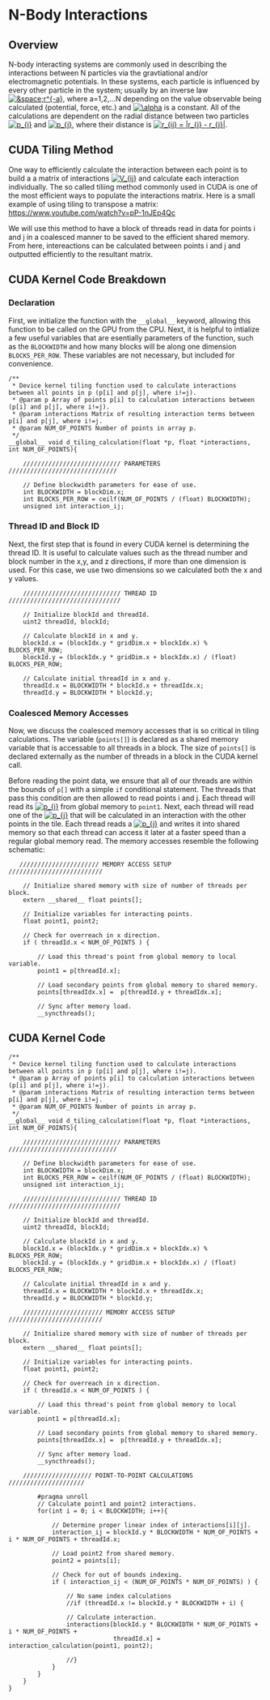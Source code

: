 # N-Body Interactions

## Overview
N-body interacting systems are commonly used in describing the interactions between N particles via the gravtiational and/or electromagnetic potentials. In these systems, each particle is influenced by every other particle in the system; usually by an inverse law <a href="https://www.codecogs.com/eqnedit.php?latex=r^{-a}" target="_blank"><img src="https://latex.codecogs.com/gif.latex?\alpha&space;r^{-a}" title="&space;r^{-a}" /></a>, where a=1,2,...N depending on the value observable being calculated (potential, force, etc.) and <a href="https://www.codecogs.com/eqnedit.php?latex=\alpha" target="_blank"><img src="https://latex.codecogs.com/gif.latex?\alpha" title="\alpha" /></a> is a constant. All of the calculations are dependent on the radial distance between two particles <a href="https://www.codecogs.com/eqnedit.php?latex=p_{i}" target="_blank"><img src="https://latex.codecogs.com/gif.latex?p_{i}" title="p_{i}" /></a> and <a href="https://www.codecogs.com/eqnedit.php?latex=p_{j}" target="_blank"><img src="https://latex.codecogs.com/gif.latex?p_{j}" title="p_{j}" /></a>, where their distance is <a href="https://www.codecogs.com/eqnedit.php?latex=r_{ij}&space;=&space;|r_{j}&space;-&space;r_{j}|" target="_blank"><img src="https://latex.codecogs.com/gif.latex?r_{ij}&space;=&space;|r_{j}&space;-&space;r_{j}|" title="r_{ij} = |r_{j} - r_{j}|" /></a>.

## CUDA Tiling Method

One way to efficiently calculate the interaction between each point is to build a a matrix of interactions <a href="https://www.codecogs.com/eqnedit.php?latex=V_{ij}" target="_blank"><img src="https://latex.codecogs.com/gif.latex?V_{ij}" title="V_{ij}" /></a> and calculate each interaction individually. The so called tiliing method commonly used in CUDA is one of the most efficient ways to populate the interactions matrix. Here is a small example of using tiling to transpose a matrix: https://www.youtube.com/watch?v=pP-1nJEp4Qc

We will use this method to have a block of threads read in data for points i and j in a coalesced manner to be saved to the efficient shared memory. From here, intereactions can be calculated between points i and j and outputted efficiently to the resultant matrix. 

## CUDA Kernel Code Breakdown

### Declaration
First, we initialize the function with the ```__global__``` keyword, allowing this function to be called on the GPU from the CPU. Next, it is helpful to intialize a few useful variables that are esentially parameters of the function, such as the ```BLOCKWIDTH``` and how many blocks will be along one dimension ```BLOCKS_PER_ROW```. These variables are not necessary, but included for convenience. 

```
/**
 * Device kernel tiling function used to calculate interactions between all points in p (p[i] and p[j], where i!=j).
 * @param p Array of points p[i] to calculation interactions between (p[i] and p[j], where i!=j).
 * @param interactions Matrix of resulting interaction terms between p[i] and p[j], where i!=j.
 * @param NUM_OF_POINTS Number of points in array p.
 */
__global__ void d_tiling_calculation(float *p, float *interactions, int NUM_OF_POINTS){

    /////////////////////////// PARAMETERS //////////////////////////////

    // Define blockwidth parameters for ease of use.
    int BLOCKWIDTH = blockDim.x;
    int BLOCKS_PER_ROW = ceilf(NUM_OF_POINTS / (float) BLOCKWIDTH);
    unsigned int interaction_ij;

```

### Thread ID and Block ID
Next, the first step that is found in every CUDA kernel is determining the thread ID. It is useful to calculate values such as the thread number and block number in the x,y, and z directions, if more than one dimension is used. For this case, we use two dimensions so we calculated both the x and y values.

```
    /////////////////////////// THREAD ID ///////////////////////////////

    // Initialize blockId and threadId.
    uint2 threadId, blockId;

    // Calculate blockId in x and y.
    blockId.x = (blockIdx.y * gridDim.x + blockIdx.x) % BLOCKS_PER_ROW;
    blockId.y = (blockIdx.y * gridDim.x + blockIdx.x) / (float) BLOCKS_PER_ROW;

    // Calculate initial threadId in x and y.
    threadId.x = BLOCKWIDTH * blockId.x + threadIdx.x;
    threadId.y = BLOCKWIDTH * blockId.y;
```

### Coalesced Memory Accesses
Now, we discuss the coalesced memory accesses that is so critical in tiling calculations. The variable (```points[]```) is declared as a shared memory variable that is accessable to all threads in a block. The size of ```points[]``` is declared externally as the number of threads in a block in the CUDA kernel call. 

Before reading the point data, we ensure that all of our threads are within the bounds of ```p[]``` with a simple ```if``` conditional statement. The threads that pass this condition are then allowed to read points i and j. Each thread will read its <a href="https://www.codecogs.com/eqnedit.php?latex=p_{i}" target="_blank"><img src="https://latex.codecogs.com/gif.latex?p_{i}" title="p_{i}" /></a> from global memory to ```point1```. Next, each thread will read one of the <a href="https://www.codecogs.com/eqnedit.php?latex=p_{j}" target="_blank"><img src="https://latex.codecogs.com/gif.latex?p_{j}" title="p_{j}" /></a> that will be calculated in an interaction with the other points in the tile. Each thread reads a <a href="https://www.codecogs.com/eqnedit.php?latex=p_{j}" target="_blank"><img src="https://latex.codecogs.com/gif.latex?p_{j}" title="p_{j}" /></a> and writes it into shared memory so that each thread can access it later at a faster speed than a regular global memory read. The memory accesses resemble the following schematic:



```
   ////////////////////// MEMORY ACCESS SETUP //////////////////////////

    // Initialize shared memory with size of number of threads per block.
    extern __shared__ float points[];

    // Initialize variables for interacting points.
    float point1, point2;

    // Check for overreach in x direction.
    if ( threadId.x < NUM_OF_POINTS ) {

        // Load this thread's point from global memory to local variable.
        point1 = p[threadId.x];

        // Load secondary points from global memory to shared memory.
        points[threadIdx.x] =  p[threadId.y + threadIdx.x];

        // Sync after memory load.
        __syncthreads();
```















## CUDA Kernel Code

```
/**
 * Device kernel tiling function used to calculate interactions between all points in p (p[i] and p[j], where i!=j).
 * @param p Array of points p[i] to calculation interactions between (p[i] and p[j], where i!=j).
 * @param interactions Matrix of resulting interaction terms between p[i] and p[j], where i!=j.
 * @param NUM_OF_POINTS Number of points in array p.
 */
__global__ void d_tiling_calculation(float *p, float *interactions, int NUM_OF_POINTS){

    /////////////////////////// PARAMETERS //////////////////////////////

    // Define blockwidth parameters for ease of use.
    int BLOCKWIDTH = blockDim.x;
    int BLOCKS_PER_ROW = ceilf(NUM_OF_POINTS / (float) BLOCKWIDTH);
    unsigned int interaction_ij;

    /////////////////////////// THREAD ID ///////////////////////////////

    // Initialize blockId and threadId.
    uint2 threadId, blockId;

    // Calculate blockId in x and y.
    blockId.x = (blockIdx.y * gridDim.x + blockIdx.x) % BLOCKS_PER_ROW;
    blockId.y = (blockIdx.y * gridDim.x + blockIdx.x) / (float) BLOCKS_PER_ROW;

    // Calculate initial threadId in x and y.
    threadId.x = BLOCKWIDTH * blockId.x + threadIdx.x;
    threadId.y = BLOCKWIDTH * blockId.y;

    ////////////////////// MEMORY ACCESS SETUP //////////////////////////

    // Initialize shared memory with size of number of threads per block.
    extern __shared__ float points[];

    // Initialize variables for interacting points.
    float point1, point2;

    // Check for overreach in x direction.
    if ( threadId.x < NUM_OF_POINTS ) {

        // Load this thread's point from global memory to local variable.
        point1 = p[threadId.x];

        // Load secondary points from global memory to shared memory.
        points[threadIdx.x] =  p[threadId.y + threadIdx.x];

        // Sync after memory load.
        __syncthreads();

    /////////////////// POINT-TO-POINT CALCULATIONS /////////////////////

        #pragma unroll
        // Calculate point1 and point2 interactions.
        for(int i = 0; i < BLOCKWIDTH; i++){

            // Determine proper linear index of interactions[i][j].
            interaction_ij = blockId.y * BLOCKWIDTH * NUM_OF_POINTS + i * NUM_OF_POINTS + threadId.x;

            // Load point2 from shared memory.
            point2 = points[i];

            // Check for out of bounds indexing.
            if ( interaction_ij < (NUM_OF_POINTS * NUM_OF_POINTS) ) {

                // No same index calculations
                //if (threadId.x != blockId.y * BLOCKWIDTH + i) {

                // Calculate interaction.
                interactions[blockId.y * BLOCKWIDTH * NUM_OF_POINTS + i * NUM_OF_POINTS +
                             threadId.x] = interaction_calculation(point1, point2);

                //}
            }
        }
    }
}
```






